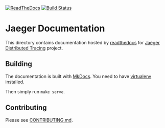 [![ReadTheDocs][doc-img]][doc] [![Build Status][ci-img]][ci]

# Jaeger Documentation

This directory contains documentation hosted by [readthedocs][project] for [Jaeger Distributed Tracing][jaeger] project.

## Building

The documentation is built with [MkDocs](http://www.mkdocs.org/).
You need to have [virtualenv](https://virtualenv.pypa.io/en/stable/) installed.

Then simply run `make serve`.

## Contributing

Please see [CONTRIBUTING.md](CONTRIBUTING.md).

[doc-img]: https://readthedocs.org/projects/jaeger/badge/?version=latest
[doc]: http://jaeger.readthedocs.org/en/latest/
[project]: https://readthedocs.org/projects/jaeger/
[ci-img]: https://travis-ci.org/jaegertracing/documentation.svg?branch=master
[ci]: https://travis-ci.org/jaegertracing/documentation
[jaeger]: http://jaegertracing.io



